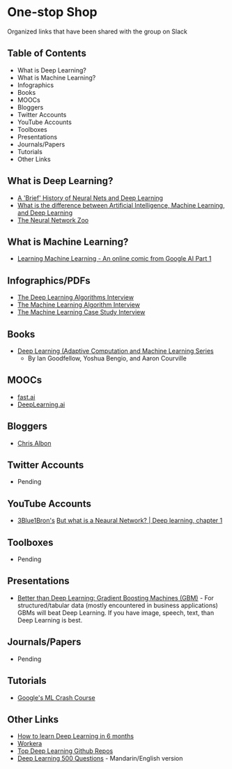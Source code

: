 # One-stop Shop
Organized links that have been shared with the group on Slack

## Table of Contents
- What is Deep Learning? 
- What is Machine Learning? 
- Infographics
- Books
- MOOCs
- Bloggers
- Twitter Accounts
- YouTube Accounts
- Toolboxes
- Presentations
- Journals/Papers
- Tutorials
- Other Links

## What is Deep Learning? 
- [A 'Brief' History of Neural Nets and Deep Learning](http://www.andreykurenkov.com/writing/ai/a-brief-history-of-neural-nets-and-deep-learning/)
- [What is the difference between Artificial Intelligence, Machine Learning, and Deep Learning](https://medium.com/@juniormiranda_23768/what-is-the-difference-between-artificial-intelligence-machine-learning-and-deep-learning-71ec27ea5a2a)
- [The Neural Network Zoo](https://www.asimovinstitute.org/neural-network-zoo/)

## What is Machine Learning?
- [Learning Machine Learning - An online comic from Google AI Part 1](https://cloud.google.com/products/ai/ml-comic-1/?utm_campaign=NLP%20News&utm_medium=email&utm_source=Revue%20newsletter)

## Infographics/PDFs
- [The Deep Learning Algorithms Interview](https://github.com/ludawg44/fuzzy-minds/blob/master/DL%20Algorithms%20Interview%20-%20Workera.pdf)
- [The Machine Learning Algorithm Interview](https://github.com/ludawg44/fuzzy-minds/blob/master/ML%20Algorithms%20Interview%20-%20Workera.pdf)
- [The Machine Learning Case Study Interview](https://github.com/ludawg44/fuzzy-minds/blob/master/ML%20Case%20Study%20Interview%20-%20Workera.pdf)

## Books
- [Deep Learning (Adaptive Computation and Machine Learning Series](https://www.amazon.com/Deep-Learning-Adaptive-Computation-Machine/dp/0262035618/ref=sr_1_1?ie=UTF8&qid=1472485235&sr=8-1&keywords=deep+learning+book)
  - By Ian Goodfellow, Yoshua Bengio, and Aaron Courville
  
## MOOCs
- [fast.ai](https://www.fast.ai)
- [DeepLearning.ai](https://www.deeplearning.ai/deep-learning-specialization/)

## Bloggers
- [Chris Albon](https://chrisalbon.com/)

## Twitter Accounts
- Pending

## YouTube Accounts
- [3Blue1Bron's](https://www.youtube.com/channel/UCYO_jab_esuFRV4b17AJtAw) [But what is a Neaural Network? | Deep learning, chapter 1](https://www.youtube.com/watch?v=aircAruvnKk)

## Toolboxes
- Pending

## Presentations
- [Better than Deep Learning: Gradient Boosting Machines (GBM)](https://www.youtube.com/watch?v=9GCEVv94udY) - For structured/tabular data (mostly encountered in business applications) GBMs will beat Deep Learning. If you have image, speech, text, than Deep Learning is best. 

## Journals/Papers
- Pending

## Tutorials
- [Google's ML Crash Course](https://developers.google.com/machine-learning/crash-course)

## Other Links
- [How to learn Deep Learning in 6 months](https://towardsdatascience.com/how-to-learn-deep-learning-in-6-months-e45e40ef7d48)
- [Workera](https://workera.ai/candidates/)
- [Top Deep Learning Github Repos](https://github.com/mbadry1/Top-Deep-Learning)
- [Deep Learning 500 Questions](https://github.com/scutan90/DeepLearning-500-questions) - Mandarin/English version
